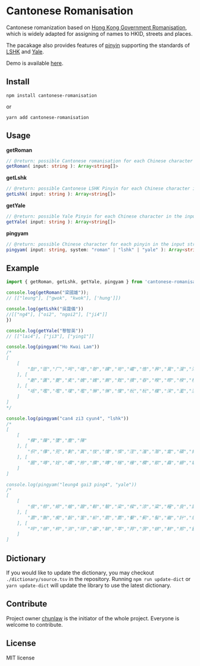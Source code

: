 Cantonese Romanisation
=========

Cantonese romanization based on [Hong Kong Government Romanisation](https://zh.wikipedia.org/zh-hk/%E9%A6%99%E6%B8%AF%E6%94%BF%E5%BA%9C%E7%B2%B5%E8%AA%9E%E6%8B%BC%E9%9F%B3), which is widely adapted for assigning of names to HKID, streets and places. 

The pacakage also provides features of  [pinyin](https://zh.wikipedia.org/zh-tw/%E6%B1%89%E8%AF%AD%E6%8B%BC%E9%9F%B3) supporting the standards of [LSHK](https://lshk.org/) and [Yale](https://zh.wikipedia.org/wiki/%E8%80%B6%E9%AD%AF%E6%8B%BC%E9%9F%B3#%E7%B2%A4%E8%AF%AD%E8%80%B6%E9%B2%81%E6%8B%BC%E9%9F%B3).

Demo is available [here](https://cantonese-romanisation.chunlaw.io/).

## Install
```
npm install cantonese-romanisation
```
or
```
yarn add cantonese-romanisation
```

## Usage

__getRoman__
```ts
// @return: possible Cantonese romanisation for each Chinese character in the input string
getRoman( input: string ): Array<string[]>
```

__getLshk__
```ts
// @return: possible Cantonese LSHK Pinyin for each Chinese character in the input string
getLshk( input: string ): Array<string[]>
```

__getYale__
```ts
// @return: possible Yale Pinyin for each Chinese character in the input string
getYale( input: string ): Array<string[]>
```

__pingyam__
```ts
// @return: possible Chinese character for each pinyin in the input string
pingyam( input: string, system: "roman" | "lshk" | "yale" ): Array<string[]>
```

## Example

```ts
import { getRoman, getLshk, getYale, pingyam } from 'cantonese-romanisation';

console.log(getRoman("梁國雄"));
// [["leung"], ["gwok", "kwok"], ['hung']])

console.log(getLshk("吳靄儀"))
//[["ng4"], ["oi2", "ngoi2"], ["ji4"]]
})

console.log(getYale("黎智英"))
// [["lai4"], ["ji3"], ["ying1"]]

console.log(pingyam("Ho Kwai Lam"))
/*
[
    [
        "勂","匼","厂","呺","哠","哿","婐","岢","嶱","悎","昦","暠","淏","渮","滈","澔","牁","牁","皜","砢","秏","籇","舸","菏","薃","藃","蚝","蚵","譹","鄗","鈳","錒","閜","魺","鰝","可","嗥","嚎","壕","好","昊","毫","浩","濠","灝","犒","皓","皞","耗","蒿","號","蠔","豪","鎬","顥","何","呵","坷","河","苛","荷","訶","賀"
    ], [
        "劌","匱","夔","奊","媿","媿","嶡","戣","撌","昋","暌","暩","楑","楑","樻","湀","溎","犪","瓗","痵","瞶","硊","纗","聧","蕢","蠵","觿","赽","躨","鄈","酅","鐀","鑴","闠","隗","頄","頯","騤","騩","騩","驨","鯚","鱖","圭","季","悸","桂","櫃","歸","瑰","癸","皈","硅","簣","貴","跪","軌","閨","餽","饋","鬼","鮭","龜","愧","揆","携","攜","珪","畦","盔","睽","窺","葵","虧","規","逵","馗"
    ], [
        "咶","嚂","嚂","壈","壏","惏","惏","懍","杬","杬","檁","浨","灆","灠","灠","爁","爦","痳","碄","礛","箖","糮","糮","菡","菻","豏","轞","轞","醂","顲","舐","婪","嵐","攬","檻","欖","濫","籃","纜","艦","藍","襤","覽","林","淋","琳","臨","霖","冧","凜","廩","諗"
    ]
]
*/

console.log(pingyam("can4 zi3 cyun4", "lshk"))
/*
[
    [
        "樄","蔯","螴","塵","陳"
    ], [
        "伿","倳","兕","剚","寘","忮","懥","懫","洷","滍","潪","疐","礩","胔","胾","覟","觶","贄","跮","鋕","駤","騺","鷙","恣","遲","質","志","摯","智","痣","知","緻","置","至","致","誌","躓","輊","漬","識"
    ], [
        "圌","壿","姾","巑","拵","攢","暷","椯","椽","欑","歂","灥","縓","菆","蟤","袸","謜","跧","遄","鐉","佺","全","存","恮","泉","牷","瑔","痊","筌","絟","荃","詮","輇","醛","銓","駩","蹲","傳","拴"
    ]
]

console.log(pingyam("leung4 gai3 ping4", "yale"))
/*
[
    [
        "俍","椋","綡","蜋","踉","輬","駺","梁","樑","涼","粱","糧","良","諒","量","莨"
    ], [
        "瀱","猘","瘈","瞉","筀","紒","罽","蘮","蘻","薊","髻","繼","計","炔"
    ], [
        "呯","帡","枰","洴","玶","竮","缾","苹","荓","蓱","蛢","軿","郱","鉼","秤","蘋","平","駢","坪","屏","抨","瓶","砰","萍","評"
    ]
]
```

## Dictionary

If you would like to update the dictionary, you may checkout `./dictionary/source.tsv` in the repository. Running `npm run update-dict` or `yarn update-dict` will update the library to use the latest dictionary.

## Contribute
Project owner [chunlaw](https://github.com/chunlaw) is the initiator of the whole project. Everyone is welcome to contribute.

## License

MIT license